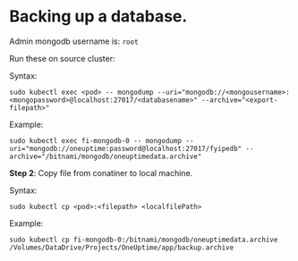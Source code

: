 # Backing up a database.

Admin mongodb username is: `root`

Run these on source cluster:

Syntax:

`sudo kubectl exec <pod> -- mongodump --uri="mongodb://<mongousername>:<mongopassword>@localhost:27017/<databasename>" --archive="<export-filepath>"`

Example:

`sudo kubectl exec fi-mongodb-0 -- mongodump --uri="mongodb://oneuptime:password@localhost:27017/fyipedb" --archive="/bitnami/mongodb/oneuptimedata.archive"`

**Step 2**: Copy file from conatiner to local machine.

Syntax:

`sudo kubectl cp <pod>:<filepath> <localfilePath>`

Example:

`sudo kubectl cp fi-mongodb-0:/bitnami/mongodb/oneuptimedata.archive /Volumes/DataDrive/Projects/OneUptime/app/backup.archive`
